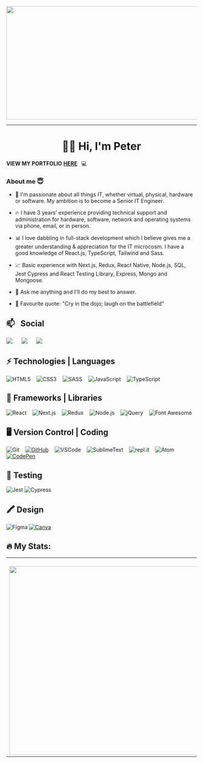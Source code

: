 <!-- <img src="https://github.com/peterirlam/peterirlam/blob/main/MatrixStyleCode.jpg" width="100%" height="300"> -->

<!-- ![LorumIpsumbg](https://user-images.githubusercontent.com/47816066/163557320-4befe4a4-d30c-4334-9bb0-77eaed0fc99c.jpg) -->

<!-- <img src="https://user-images.githubusercontent.com/47816066/163557320-4befe4a4-d30c-4334-9bb0-77eaed0fc99c.jpg" width="100%" height="300"> -->

<div align="center">
  <img src="https://media.giphy.com/media/dWesBcTLavkZuG35MI/giphy.gif" width="600" height="300"/>
</div>

---

<h1 align="center"><b>👨‍💻 Hi, I'm Peter</b></h1>

**VIEW MY PORTFOLIO** [**HERE**](https://peter-irlam-portfolio.netlify.app/) &thinsp; :computer: 
<br/>

<h3 align="left">About me 😇</h3>

<!-- ## 👨‍💻 About Me: -->
<!-- Hello <img src="https://media.giphy.com/media/hvRJCLFzcasrR4ia7z/giphy.gif" width="30px"/> I work for Citizens Advice Lancashire West as a junior front end developer <img src="https://media.giphy.com/media/WUlplcMpOCEmTGBtBW/giphy.gif" width="30"> and general IT support manager.  --> 

- 🎯 I'm passionate about all things IT, whether virtual, physical, hardware or software. My ambition is to become a Senior IT Engineer.
<!-- - 😄 Pronouns: ... -->
- 🔥 I have 3 years’ experience providing technical support and administration for hardware, software, network and operating systems via phone, email, or in person. 
<!-- - 😄 Pronouns: ... -->
- 📊 I love dabbling in full-stack development which I believe gives me a greater understanding & appreciation for the IT microcosm. I have a good knowledge of React.js, TypeScript, Tailwind and Sass. 
<!-- - 😄 Pronouns: ... -->
-  📈  Basic experience with Next.js, Redux, React Native, Node.js, SQL, Jest Cypress and React Testing Library, Express, Mongo and Mongoose.
<!-- - 😄 Pronouns: ... -->
- 💬 Ask me anything and I'll do my best to answer.
<!-- - 📫 How to reach me: ... -->
- 📕 Favourite quote: "Cry in the dojo; laugh on the battlefield"

## 📫 &nbsp; Social

<p align="left">
  <a href="https://www.linkedin.com/in/peter-irlam/" target="_blank"><img src="https://img.shields.io/badge/linkedin-%230077B5.svg?&style=for-the-badge&logo=linkedin&logoColor=white" /></a> &nbsp;&nbsp;&nbsp;&nbsp;
  <a href="mailto:ilampeter@gmail.com?subject=Hello%20Ileri,%20From%20Github"><img src="https://img.shields.io/badge/gmail-%23D14836.svg?&style=for-the-badge&logo=gmail&logoColor=white" /></a> &nbsp;&nbsp;&nbsp;&nbsp;
   <a href="https://www.fiverr.com/peterirlam/build-a-modern-responsive-website-with-unique-custom-code-no-templates?context_referrer=collection_page&ref_ctx_id=3227cdda1277e646c3312b74babb37ce&pckg_id=1&pos=1&imp_id=fbe23ded-e466-4a04-9071-4bf426ec0e95"><img src="https://img.shields.io/badge/fiverr-1DBF73?style=for-the-badge&logo=fiverr&logoColor=white" /></a>
</p>

## ⚡ Technologies | Languages

![HTML5](https://img.shields.io/badge/HTML5%20-%23E34F26.svg?&style=for-the-badge&logo=HTML5&logoColor=FFFFFF)&nbsp;&nbsp;&nbsp;
![CSS3](https://img.shields.io/badge/CSS3%20-%231572B6.svg?&style=for-the-badge&logo=CSS3&logoColor=FFFFFF)&nbsp;&nbsp;&nbsp;
![SASS](https://img.shields.io/badge/SASS-hotpink.svg?style=for-the-badge&logo=SASS&logoColor=white)&nbsp;&nbsp;&nbsp;
![JavaScript](https://img.shields.io/badge/JavaScript%20-%23323330.svg?&style=for-the-badge&logo=JavaScript&logoColor=F7DF1E)&nbsp;&nbsp;&nbsp;
![TypeScript](https://img.shields.io/badge/typescript-%23007ACC.svg?style=for-the-badge&logo=typescript&logoColor=white)

## 🚀 Frameworks | Libraries 

![React](https://img.shields.io/badge/react%20-%2300D9FF.svg?&style=for-the-badge&logo=react&logoColor=FFFFFF)&nbsp;&nbsp;&nbsp;
![Next.js](https://img.shields.io/badge/next.js-000000?style=for-the-badge&logo=nextdotjs&logoColor=white)&nbsp;&nbsp;&nbsp;
![Redux](	https://img.shields.io/badge/Redux-593D88?style=for-the-badge&logo=redux&logoColor=white)&nbsp;&nbsp;&nbsp;
![Node.js](https://img.shields.io/badge/Node.js-339933?style=for-the-badge&logo=nodedotjs&logoColor=white)&nbsp;&nbsp;&nbsp;
![jQuery](https://img.shields.io/badge/jQuery-0769AD?style=for-the-badge&logo=jquery&logoColor=white)&nbsp;&nbsp;&nbsp;
![Font Awesome](https://img.shields.io/badge/Font%20Awesome%20-%23339AF0.svg?&style=for-the-badge&logo=Font%20Awesome&logoColor=FFFFFF)

## 🖥️ Version Control | Coding

![Git](https://img.shields.io/badge/Git%20-%23302F2F.svg?&style=for-the-badge&logo=Git&logoColor=F05032)&nbsp;&nbsp;&nbsp;
[![GitHub](https://img.shields.io/badge/GitHub%20-%23181717.svg?&style=for-the-badge&logo=GitHub&logoColor=FFFFFF)](https://github.com/peterirlam)&nbsp;&nbsp;&nbsp;
![VSCode](https://img.shields.io/badge/VSCode%20-%232B2B30.svg?&style=for-the-badge&logo=Visual%20Studio%20Code&logoColor=007ACC)&nbsp;&nbsp;&nbsp;
![SublimeText](https://img.shields.io/badge/sublime_text-%23575757.svg?style=for-the-badge&logo=sublime-text&logoColor=important)&nbsp;&nbsp;&nbsp;
![repl.it](https://img.shields.io/badge/repl.it%20-%23101B30.svg?&style=for-the-badge&logo=repl.it&logoColor=93969C)&nbsp;&nbsp;&nbsp;
![Atom](https://img.shields.io/badge/Atom-%2366595C.svg?style=for-the-badge&logo=atom&logoColor=FFFFFF)&nbsp;&nbsp;&nbsp;
[![CodePen](https://img.shields.io/badge/CodePen%20-%23000000.svg?&style=for-the-badge&logo=CodePen&logoColor=FFFFFF)](https://codepen.io/peter-irlam)

## 🧪 Testing
![Jest](https://img.shields.io/badge/-jest-%23C21325?style=for-the-badge&logo=jest&logoColor=white)
![Cypress](https://img.shields.io/badge/Cypress-17202C?style=for-the-badge&logo=cypress&logoColor=white)

## 🖍 Design
![Figma](https://img.shields.io/badge/Figma-F24E1E?style=for-the-badge&logo=figma&logoColor=white)
[![Canva](https://img.shields.io/badge/Canva-%2300C4CC.svg?style=for-the-badge&logo=Canva&logoColor=FFFFFF)](https://www.pinterest.co.uk/xukkhini/_created/)

## :fire: My Stats:
<table><tr><td valign="top" width="52%">
<!--   <h2 align="center">🔥 MyStats:</h2> -->
<!-- [![GitHub Streak](http://github-readme-streak-stats.herokuapp.com?user=peterirlam&theme=cobalt)](https://git.io/streak-stats) -->
  <br />
  <img src="http://github-readme-streak-stats.herokuapp.com?user=peterirlam&theme=cobalt" width="500"/>
  <br />
</td><td valign="top" width="48%">
<!-- [![Top Langs](https://github-readme-stats.vercel.app/api/top-langs/?username=peterirlam&layout=compact&theme=radical)](https://github.com/anuraghazra/github-readme-stats) -->
<br />
<img src="https://github-readme-stats.vercel.app/api/top-langs/?username=peterirlam&layout=compact&theme=radical" width="500" />
<br />
</tr></tr></table> 

